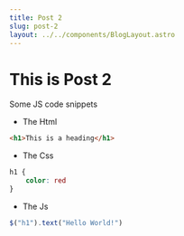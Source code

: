```yaml
---
title: Post 2
slug: post-2
layout: ../../components/BlogLayout.astro
---
```


# This is Post 2

Some JS code snippets

* The Html
```html
<h1>This is a heading</h1>
```

* The Css

```css
h1 {
    color: red
}
```
* The Js

```js
$("h1").text("Hello World!")
```